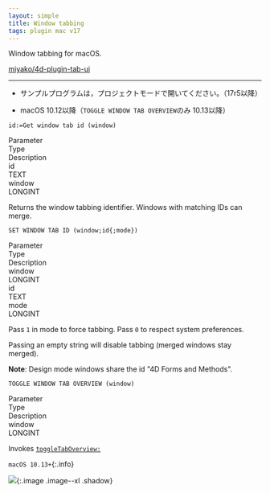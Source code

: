 ```yaml
---
layout: simple
title: Window tabbing
tags: plugin mac v17
---
```


Window tabbing for macOS.

<!--more-->

[miyako/4d-plugin-tab-ui](https://github.com/miyako/4d-plugin-tab-ui)

---

* サンプルプログラムは，プロジェクトモードで開いてください。（17r5以降）

* macOS 10.12以降（``TOGGLE WINDOW TAB OVERVIEW``のみ 10.13以降）

```
id:=Get window tab id (window)
```

<div class="grid">
  <div class="syntax-th cell cell--2">Parameter</div>
  <div class="syntax-th cell cell--2">Type</div>
  <div class="syntax-th cell cell--8">Description</div>
  <div class="syntax-td cell cell--2">id</div>
  <div class="syntax-td cell cell--2">TEXT</div>
  <div class="syntax-td cell cell--8"></div>  
  <div class="syntax-td cell cell--2">window</div>
  <div class="syntax-td cell cell--2">LONGINT</div>
  <div class="syntax-td cell cell--8"></div>  
</div>

Returns the window tabbing identifier. Windows with matching IDs can merge.

```
SET WINDOW TAB ID (window;id{;mode})
```

<div class="grid">
  <div class="syntax-th cell cell--2">Parameter</div>
  <div class="syntax-th cell cell--2">Type</div>
  <div class="syntax-th cell cell--8">Description</div>
  <div class="syntax-td cell cell--2">window</div>
  <div class="syntax-td cell cell--2">LONGINT</div>
  <div class="syntax-td cell cell--8"></div>    
  <div class="syntax-td cell cell--2">id</div>
  <div class="syntax-td cell cell--2">TEXT</div>
  <div class="syntax-td cell cell--8"></div>  
  <div class="syntax-td cell cell--2">mode</div>
  <div class="syntax-td cell cell--2">LONGINT</div>
  <div class="syntax-td cell cell--8"></div> 
</div>

Pass ``1`` in mode to force tabbing. Pass ``0`` to respect system preferences. 

Passing an empty string will disable tabbing (merged windows stay merged).

**Note**: Design mode windows share the id "4D Forms and Methods".

```
TOGGLE WINDOW TAB OVERVIEW (window)
```

<div class="grid">
  <div class="syntax-th cell cell--2">Parameter</div>
  <div class="syntax-th cell cell--2">Type</div>
  <div class="syntax-th cell cell--8">Description</div>
  <div class="syntax-td cell cell--2">window</div>
  <div class="syntax-td cell cell--2">LONGINT</div>
  <div class="syntax-td cell cell--8"></div>  
</div>

Invokes [``toggleTabOverview:``](https://developer.apple.com/documentation/appkit/nswindow/2870175-toggletaboverview?language=objc)

`macOS 10.13+`{:.info}

![](https://user-images.githubusercontent.com/1725068/60555051-a8c92600-9d75-11e9-869e-712b3c3db19f.png){:.image .image--xl .shadow}
